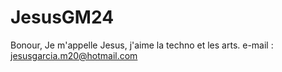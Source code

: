 # JesusGM24
Bonour, 
Je m'appelle Jesus, j'aime la techno et les arts.
e-mail : jesusgarcia.m20@hotmail.com
